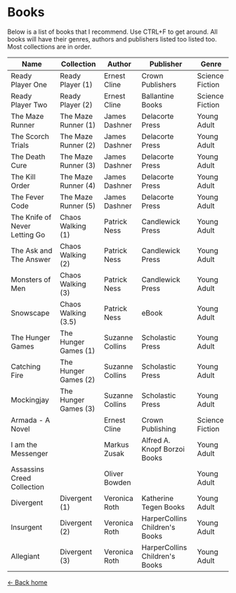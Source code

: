 Books
===================

Below is a list of books that I recommend. Use CTRL+F to get around. All books will have their genres, authors and publishers listed too listed too. Most collections are in order.

|Name|Collection|Author|Publisher|Genre|
|---|---|---|---|---|
|Ready Player One|Ready Player (1)|Ernest Cline|Crown Publishers|Science Fiction|
|Ready Player Two|Ready Player (2)|Ernest Cline|Ballantine Books|Science Fiction|
|The Maze Runner|The Maze Runner (1)|James Dashner|Delacorte Press|Young Adult|
|The Scorch Trials|The Maze Runner (2)|James Dashner|Delacorte Press|Young Adult|
|The Death Cure|The Maze Runner (3)|James Dashner|Delacorte Press|Young Adult|
|The Kill Order|The Maze Runner (4)|James Dashner|Delacorte Press|Young Adult|
|The Fever Code|The Maze Runner (5)|James Dashner|Delacorte Press|Young Adult|
|The Knife of Never Letting Go|Chaos Walking (1)|Patrick Ness|Candlewick Press|Young Adult|
|The Ask and The Answer|Chaos Walking (2)|Patrick Ness|Candlewick Press|Young Adult|
|Monsters of Men|Chaos Walking (3)|Patrick Ness|Candlewick Press|Young Adult|
|Snowscape|Chaos Walking (3.5)|Patrick Ness|eBook|Young Adult|
|The Hunger Games|The Hunger Games (1)|Suzanne Collins|Scholastic Press|Young Adult|
|Catching Fire|The Hunger Games (2)|Suzanne Collins|Scholastic Press|Young Adult|
|Mockingjay|The Hunger Games (3)|Suzanne Collins|Scholastic Press|Young Adult|
|Armada - A Novel||Ernest Cline|Crown Publishing|Science Fiction|
|I am the Messenger||Markus Zusak|Alfred A. Knopf Borzoi Books|Young Adult|
|Assassins Creed Collection||Oliver Bowden||Young Adult|
|Divergent|Divergent (1)|Veronica Roth|Katherine Tegen Books|Young Adult|
|Insurgent|Divergent (2)|Veronica Roth|HarperCollins Children's Books|Young Adult|
|Allegiant|Divergent (3)|Veronica Roth|HarperCollins Children's Books|Young Adult|

[<- Back home](https://github.com/crxssed7/entertainment/blob/main/README.md)
